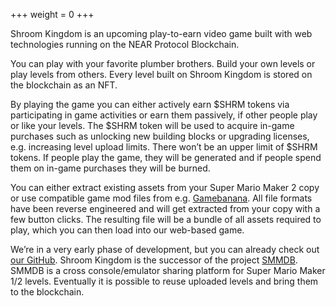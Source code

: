 +++
weight = 0
+++

Shroom Kingdom is an upcoming play-to-earn video game built with web technologies running on the NEAR Protocol Blockchain.

You can play with your favorite plumber brothers. Build your own levels or play levels from others. Every level built on Shroom Kingdom is stored on the blockchain as an NFT.

By playing the game you can either actively earn $SHRM tokens via participating in game activities or earn them passively, if other people play or like your levels.
The $SHRM token will be used to acquire in-game purchases such as unlocking new building blocks or upgrading licenses, e.g. increasing level upload limits.
There won’t be an upper limit of $SHRM tokens. If people play the game, they will be generated and if people spend them on in-game purchases they will be burned.

You can either extract existing assets from your Super Mario Maker 2 copy or use compatible game mod files from e.g. [Gamebanana](https://gamebanana.com/).
All file formats have been reverse engineered and will get extracted from your copy with a few button clicks.
The resulting file will be a bundle of all assets required to play, which you can then load into our web-based game.

We’re in a very early phase of development, but you can already check out [our GitHub](https://github.com/Shroom-Kingdom).
Shroom Kingdom is the successor of the project [SMMDB](https://smmdb.net).
SMMDB is a cross console/emulator sharing platform for Super Mario Maker 1/2 levels.
Eventually it is possible to reuse uploaded levels and bring them to the blockchain.
